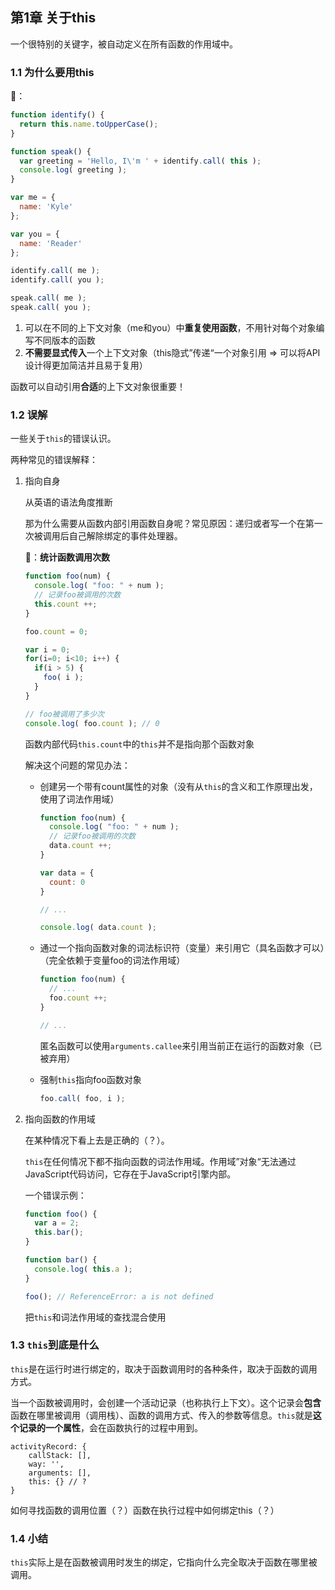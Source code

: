 ## 第1章 关于this

一个很特别的关键字，被自动定义在所有函数的作用域中。



### 1.1 为什么要用this

🌰：

```javascript
function identify() {
  return this.name.toUpperCase();
}

function speak() {
  var greeting = 'Hello, I\'m ' + identify.call( this );
  console.log( greeting );
}

var me = {
  name: 'Kyle'
};

var you = {
  name: 'Reader'
};

identify.call( me );
identify.call( you );

speak.call( me );
speak.call( you );
```

1. 可以在不同的上下文对象（me和you）中**重复使用函数**，不用针对每个对象编写不同版本的函数
2. **不需要显式传入**一个上下文对象（this隐式”传递“一个对象引用 => 可以将API设计得更加简洁并且易于复用）

函数可以自动引用**合适**的上下文对象很重要！



### 1.2 误解

一些关于`this`的错误认识。

两种常见的错误解释：

1. 指向自身

   从英语的语法角度推断

   那为什么需要从函数内部引用函数自身呢？常见原因：递归或者写一个在第一次被调用后自己解除绑定的事件处理器。

   🌰：**统计函数调用次数**

   ```javascript
   function foo(num) {
     console.log( "foo: " + num );
     // 记录foo被调用的次数
     this.count ++;
   }
   
   foo.count = 0;
   
   var i = 0;
   for(i=0; i<10; i++) {
     if(i > 5) {
       foo( i );
     }
   }
   
   // foo被调用了多少次
   console.log( foo.count ); // 0
   ```

   函数内部代码`this.count`中的`this`并不是指向那个函数对象

   解决这个问题的常见办法：

   * 创建另一个带有count属性的对象（没有从`this`的含义和工作原理出发，使用了词法作用域）

     ```javascript
     function foo(num) {
       console.log( "foo: " + num );
       // 记录foo被调用的次数
       data.count ++;
     }
     
     var data = {
       count: 0
     }
     
     // ...
     
     console.log( data.count );
     ```

   * 通过一个指向函数对象的词法标识符（变量）来引用它（具名函数才可以）（完全依赖于变量foo的词法作用域）

     ```javascript
     function foo(num) {
       // ...
       foo.count ++;
     }
     
     // ...
     ```

     匿名函数可以使用`arguments.callee`来引用当前正在运行的函数对象（已被弃用）

   * 强制`this`指向foo函数对象

     ```javascript
     foo.call( foo, i );
     ```

2. 指向函数的作用域

   在某种情况下看上去是正确的（？）。

   `this`在任何情况下都不指向函数的词法作用域。作用域”对象“无法通过JavaScript代码访问，它存在于JavaScript引擎内部。

   一个错误示例：

   ```javascript
   function foo() {
     var a = 2;
     this.bar();
   }
   
   function bar() {
     console.log( this.a );
   }
   
   foo(); // ReferenceError: a is not defined
   ```

   把`this`和词法作用域的查找混合使用



### 1.3 `this`到底是什么

`this`是在运行时进行绑定的，取决于函数调用时的各种条件，取决于函数的调用方式。

当一个函数被调用时，会创建一个活动记录（也称执行上下文）。这个记录会**包含**函数在哪里被调用（调用栈）、函数的调用方式、传入的参数等信息。`this`就是**这个记录的一个属性**，会在函数执行的过程中用到。

```
activityRecord: {
	callStack: [],
	way: '',
	arguments: [],
	this: {} // ?
}
```

如何寻找函数的调用位置（？）函数在执行过程中如何绑定this（？）



### 1.4 小结

`this`实际上是在函数被调用时发生的绑定，它指向什么完全取决于函数在哪里被调用。